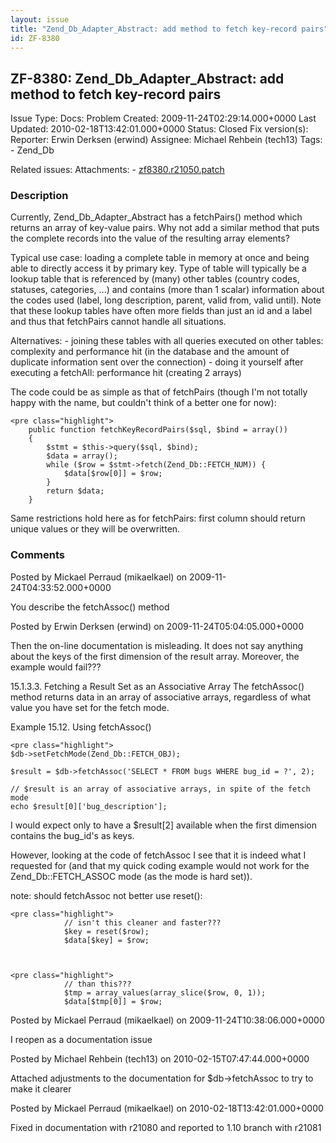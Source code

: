 ```yaml
---
layout: issue
title: "Zend_Db_Adapter_Abstract: add method to fetch key-record pairs"
id: ZF-8380
---
```


ZF-8380: Zend\_Db\_Adapter\_Abstract: add method to fetch key-record pairs
--------------------------------------------------------------------------

 Issue Type: Docs: Problem Created: 2009-11-24T02:29:14.000+0000 Last Updated: 2010-02-18T13:42:01.000+0000 Status: Closed Fix version(s): 
 Reporter:  Erwin Derksen (erwind)  Assignee:  Michael Rehbein (tech13)  Tags: - Zend\_Db
 
 Related issues: 
 Attachments: - [zf8380.r21050.patch](/issues/secure/attachment/12742/zf8380.r21050.patch)
 
### Description

Currently, Zend\_Db\_Adapter\_Abstract has a fetchPairs() method which returns an array of key-value pairs. Why not add a similar method that puts the complete records into the value of the resulting array elements?

Typical use case: loading a complete table in memory at once and being able to directly access it by primary key. Type of table will typically be a lookup table that is referenced by (many) other tables (country codes, statuses, categories, ...) and contains (more than 1 scalar) information about the codes used (label, long description, parent, valid from, valid until). Note that these lookup tables have often more fields than just an id and a label and thus that fetchPairs cannot handle all situations.

Alternatives: - joining these tables with all queries executed on other tables: complexity and performance hit (in the database and the amount of duplicate information sent over the connection) - doing it yourself after executing a fetchAll: performance hit (creating 2 arrays)

The code could be as simple as that of fetchPairs (though I'm not totally happy with the name, but couldn't think of a better one for now):

 
    <pre class="highlight">
        public function fetchKeyRecordPairs($sql, $bind = array())
        {
            $stmt = $this->query($sql, $bind);
            $data = array();
            while ($row = $stmt->fetch(Zend_Db::FETCH_NUM)) {
                $data[$row[0]] = $row;
            }
            return $data;
        }


Same restrictions hold here as for fetchPairs: first column should return unique values or they will be overwritten.

 

 

### Comments

Posted by Mickael Perraud (mikaelkael) on 2009-11-24T04:33:52.000+0000

You describe the fetchAssoc() method

 

 

Posted by Erwin Derksen (erwind) on 2009-11-24T05:04:05.000+0000

Then the on-line documentation is misleading. It does not say anything about the keys of the first dimension of the result array. Moreover, the example would fail???

15.1.3.3. Fetching a Result Set as an Associative Array The fetchAssoc() method returns data in an array of associative arrays, regardless of what value you have set for the fetch mode.

Example 15.12. Using fetchAssoc()

 
    <pre class="highlight">
    $db->setFetchMode(Zend_Db::FETCH_OBJ);
    
    $result = $db->fetchAssoc('SELECT * FROM bugs WHERE bug_id = ?', 2);
    
    // $result is an array of associative arrays, in spite of the fetch mode
    echo $result[0]['bug_description'];


I would expect only to have a $result[2] available when the first dimension contains the bug\_id's as keys.

However, looking at the code of fetchAssoc I see that it is indeed what I requested for (and that my quick coding example would not work for the Zend\_Db::FETCH\_ASSOC mode (as the mode is hard set)).

note: should fetchAssoc not better use reset():

 
    <pre class="highlight">
                // isn't this cleaner and faster???
                $key = reset($row);
                $data[$key] = $row;


 
    <pre class="highlight">
                // than this???
                $tmp = array_values(array_slice($row, 0, 1));
                $data[$tmp[0]] = $row;


 

 

Posted by Mickael Perraud (mikaelkael) on 2009-11-24T10:38:06.000+0000

I reopen as a documentation issue

 

 

Posted by Michael Rehbein (tech13) on 2010-02-15T07:47:44.000+0000

Attached adjustments to the documentation for $db->fetchAssoc to try to make it clearer

 

 

Posted by Mickael Perraud (mikaelkael) on 2010-02-18T13:42:01.000+0000

Fixed in documentation with r21080 and reported to 1.10 branch with r21081

 

 